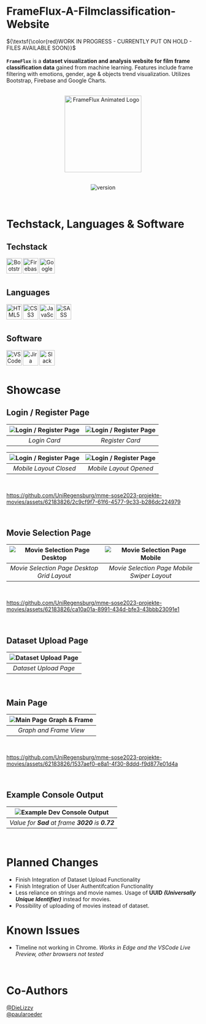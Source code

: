 # FrameFlux-A-Filmclassification-Website
${\textsf{\color{red}WORK IN PROGRESS - CURRENTLY PUT ON HOLD - FILES AVAILABLE SOON}}$
<br/>
<br/>
**`FrameFlux`** is a **dataset visualization and analysis website for film frame classification data** gained from machine learning. Features include frame filtering with emotions, gender, age & objects trend visualization. Utilizes Bootstrap, Firebase and Google Charts.

<br/>

<div align="center">
  <img src="Readme.md%20Files/Showcase%20Files/GIFs/FrameFlux-Animated-Logo.gif" alt="FrameFlux Animated Logo" width="200" style="max-width:100%;">
</div>

<br/>

<div align="center">
  
![version](https://img.shields.io/badge/version-0.1.0-blue)

</div>

<br/>

# Techstack, Languages & Software
## Techstack
<p align="center">
<img align="left" alt="Bootstrap" width="40px" src="https://cdn.jsdelivr.net/gh/devicons/devicon/icons/bootstrap/bootstrap-original-wordmark.svg" />
&nbsp;&nbsp;
<img align="left" alt="Firebase" width="40px" src="https://cdn.jsdelivr.net/gh/devicons/devicon/icons/firebase/firebase-plain-wordmark.svg" />
&nbsp;&nbsp;
<img align="left" alt="Google Charts" width="40px" src="https://cdn.jsdelivr.net/gh/devicons/devicon/icons/google/google-original.svg" />
&nbsp;&nbsp;
</p>

<br/>

## Languages
<p align="center">
<img align="left" alt="HTML5" width="40px" src="https://cdn.jsdelivr.net/gh/devicons/devicon/icons/html5/html5-plain-wordmark.svg" />
&nbsp;&nbsp;
<img align="left" alt="CSS3" width="40px" src="https://cdn.jsdelivr.net/gh/devicons/devicon/icons/css3/css3-plain-wordmark.svg" />
&nbsp;&nbsp;
<img align="left" alt="JavaScript" width="40px" src="https://cdn.jsdelivr.net/gh/devicons/devicon/icons/javascript/javascript-original.svg" />
&nbsp;&nbsp;
<img align="left" alt="SASS" width="40px" src="https://cdn.jsdelivr.net/gh/devicons/devicon/icons/sass/sass-original.svg" />
&nbsp;&nbsp;
</p>

<br/>

## Software
<p align="center">
<img align="left" alt="VSCode" width="40px" src="https://cdn.jsdelivr.net/gh/devicons/devicon/icons/vscode/vscode-original-wordmark.svg" />
&nbsp;&nbsp;
<img align="left" alt="Jira" width="40px" src="https://cdn.jsdelivr.net/gh/devicons/devicon/icons/jira/jira-original-wordmark.svg" />
&nbsp;&nbsp;
<img align="left" alt="Slack" width="40px" src="https://cdn.jsdelivr.net/gh/devicons/devicon/icons/slack/slack-original-wordmark.svg" />
&nbsp;&nbsp;
</p>

<br/>

# Showcase

## Login / Register Page

| ![Login / Register Page](Readme.md%20Files/Showcase%20Files/Images/FrameFlux-Showcase-Login_Page_Login_Card.jpg) | ![Login / Register Page](Readme.md%20Files/Showcase%20Files/Images/FrameFlux-Showcase-Login_Page_Register_Card.jpg) |
|:---:|:---:|
| *Login Card* | *Register Card* |

| ![Login / Register Page](Readme.md%20Files/Showcase%20Files/Images/FrameFlux-Showcase-Login_Page_Mobile_Layout_Closed.jpg) | ![Login / Register Page](Readme.md%20Files/Showcase%20Files/Images/FrameFlux-Showcase-Login_Page_Mobile_Layout_Opened.jpg) |
|:---:|:---:|
| *Mobile Layout Closed* | *Mobile Layout Opened* |

<br/>

https://github.com/UniRegensburg/mme-sose2023-projekte-movies/assets/62183826/2c9cf9f7-61f6-4577-9c33-b286dc224979

<br/>

## Movie Selection Page

| ![Movie Selection Page Desktop](Readme.md%20Files/Showcase%20Files/Images/FrameFlux-Showcase-Movie_Selection_Page_Desktop.jpg) | ![Movie Selection Page Mobile](Readme.md%20Files/Showcase%20Files/Images/FrameFlux-Showcase-Movie_Selection_Page_Mobile.jpg) |
|:---:|:---:|
| *Movie Selection Page Desktop Grid Layout* | *Movie Selection Page Mobile Swiper Layout* |

<br/>

https://github.com/UniRegensburg/mme-sose2023-projekte-movies/assets/62183826/ca10a01a-8991-434d-bfe3-43bbb23091e1

<br/>

## Dataset Upload Page

| ![Dataset Upload Page](Readme.md%20Files/Showcase%20Files/Images/FrameFlux-Showcase-Dataset_Upload_Page.jpg) |
|:---:|
| *Dataset Upload Page* |

<br/>

## Main Page

| ![Main Page Graph & Frame](Readme.md%20Files/Showcase%20Files/Images/FrameFlux-Showcase-Main_Page.jpg) |
|:---:|
| *Graph and Frame View* |

<br/>

https://github.com/UniRegensburg/mme-sose2023-projekte-movies/assets/62183826/1537aef0-e8a1-4f30-8ddd-f9d877e01d4a

<br/>

## Example Console Output

| ![Example Dev Console Output](Readme.md%20Files/Showcase%20Files/Images/FrameFlux-Showcase-Example_Console_Output.jpg) |
|:---:|
| *Value for **Sad** at frame **3020** is **0.72*** |

<br/>

# Planned Changes
- Finish Integration of Dataset Upload Functionality
- Finish Integration of User Authentifcation Functionality
- Less reliance on strings and movie names. Usage of **UUID** ***(Universally Unique Identifier)*** instead for movies.
- Possibility of uploading of movies instead of dataset.

# Known Issues
- Timeline not working in Chrome. *Works in Edge and the VSCode Live Preview, other browsers not tested*

<br/>

# Co-Authors
[@DieLizzy](https://github.com/DieLizzy)
<br/>
[@paularoeder](https://github.com/paularoeder)

